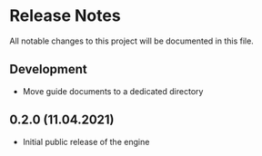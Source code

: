 # Release Notes

All notable changes to this project will be documented in this file.

## Development

- Move guide documents to a dedicated directory

## 0.2.0 (11.04.2021)
- Initial public release of the engine
